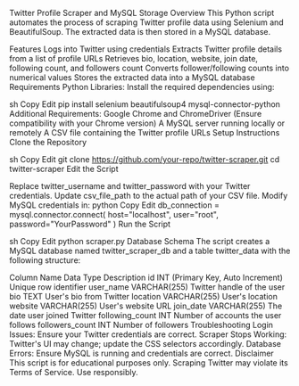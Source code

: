 Twitter Profile Scraper and MySQL Storage
Overview
This Python script automates the process of scraping Twitter profile data using Selenium and BeautifulSoup. The extracted data is then stored in a MySQL database.

Features
Logs into Twitter using credentials
Extracts Twitter profile details from a list of profile URLs
Retrieves bio, location, website, join date, following count, and followers count
Converts follower/following counts into numerical values
Stores the extracted data into a MySQL database
Requirements
Python Libraries:
Install the required dependencies using:

sh
Copy
Edit
pip install selenium beautifulsoup4 mysql-connector-python
Additional Requirements:
Google Chrome and ChromeDriver (Ensure compatibility with your Chrome version)
A MySQL server running locally or remotely
A CSV file containing the Twitter profile URLs
Setup Instructions
Clone the Repository

sh
Copy
Edit
git clone https://github.com/your-repo/twitter-scraper.git
cd twitter-scraper
Edit the Script

Replace twitter_username and twitter_password with your Twitter credentials.
Update csv_file_path to the actual path of your CSV file.
Modify MySQL credentials in:
python
Copy
Edit
db_connection = mysql.connector.connect(
    host="localhost",
    user="root",
    password="YourPassword"
)
Run the Script

sh
Copy
Edit
python scraper.py
Database Schema
The script creates a MySQL database named twitter_scraper_db and a table twitter_data with the following structure:

Column Name	Data Type	Description
id	INT (Primary Key, Auto Increment)	Unique row identifier
user_name	VARCHAR(255)	Twitter handle of the user
bio	TEXT	User's bio from Twitter
location	VARCHAR(255)	User's location
website	VARCHAR(255)	User's website URL
join_date	VARCHAR(255)	The date user joined Twitter
following_count	INT	Number of accounts the user follows
followers_count	INT	Number of followers
Troubleshooting
Login Issues: Ensure your Twitter credentials are correct.
Scraper Stops Working: Twitter's UI may change; update the CSS selectors accordingly.
Database Errors: Ensure MySQL is running and credentials are correct.
Disclaimer
This script is for educational purposes only. Scraping Twitter may violate its Terms of Service. Use responsibly.
